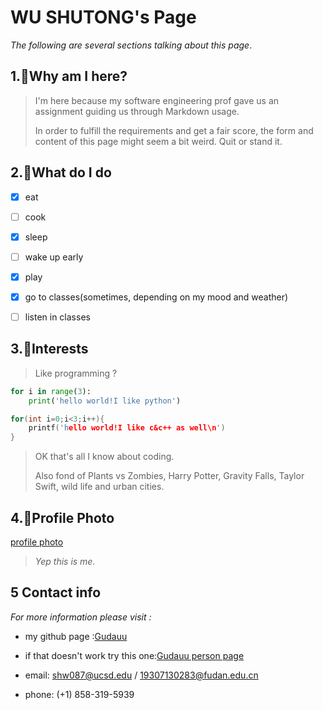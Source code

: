 # WU SHUTONG's Page

*The following are several sections talking about this page*.

## 1.:cactus:Why am I here?

> I'm here because my software engineering prof gave us an assignment guiding us through Markdown usage. 
>
> In order to fulfill the requirements and get a fair score, the form and content of this page might seem a bit weird. Quit or stand it.

## 2.:pizza:What do I do

- [x] eat
- [ ] cook

- [x] sleep
- [ ] wake up early

- [x] play
- [x] go to classes(sometimes, depending on my mood and weather)
- [ ] listen in classes

## 3.:apple:Interests

> Like programming ?

```python
for i in range(3):
	print('hello world!I like python')
```

```c++
for(int i=0;i<3;i++){
	printf('hello world!I like c&c++ as well\n')
}
```

> OK that's all I know about coding. 
>
> Also fond of Plants vs Zombies, Harry Potter, Gravity Falls, Taylor Swift, wild life and urban cities.

## 4.:pineapple:Profile Photo

[profile photo](https://github.com/Gudauu/SHUTONG_CSE_110/blob/page_info/selfie.jpg)

>  *Yep this is me.*



## 5​ ​Contact info

*For more information please visit :* 

* my github page :[Gudauu](https://github.com/Gudauu)
* if that doesn't work try this one:[Gudauu person page](./settings/profile)

* email: shw087@ucsd.edu / 19307130283@fudan.edu.cn
* phone: (+1) 858-319-5939



